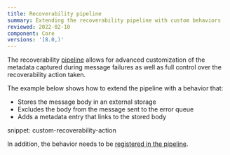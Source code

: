 ```yaml
---
title: Recoverability pipeline
summary: Extending the recoverability pipeline with custom behaviors
reviewed: 2022-02-10
component: Core
versions: '[8.0,)'
---
```


The recoverability [pipeline](/nservicebus/pipeline/) allows for advanced customization of the metadata captured during message failures as well as full control over the recoverability action taken.

The example below shows how to extend the pipeline with a behavior that:

- Stores the message body in an external storage
- Excludes the body from the message sent to the error queue
- Adds a metadata entry that links to the stored body

snippet: custom-recoverability-action

In addition, the behavior needs to be [registered in the pipeline](/nservicebus/pipeline/manipulate-with-behaviors.md#add-a-new-step).
